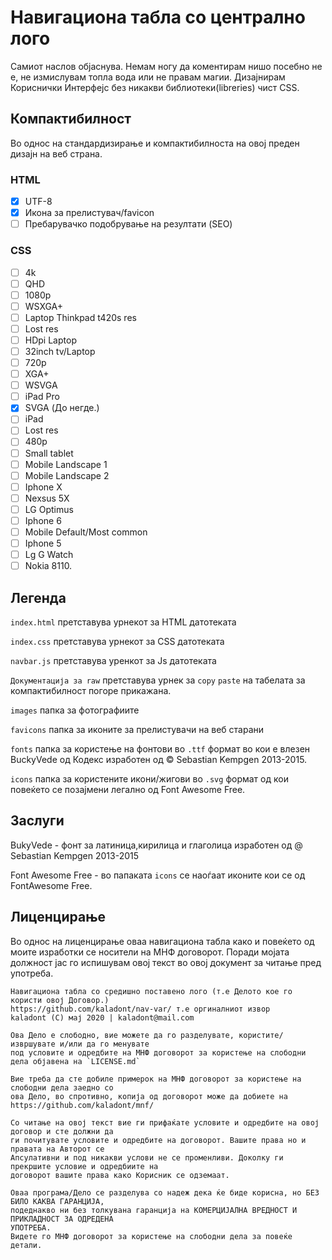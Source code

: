 # Навигациона табла со централно лого
Самиот наслов објаснува. Немам ногу да коментирам нишо посебно не е, не измислувам топла вода или не правам магии. 
Дизајнирам Кориснички Интерфејс без никакви библиотеки(libreries) чист CSS.

## Компактибилност

Во однос на стандардизирање и компактибилноста на овој преден дизајн на веб страна.

### HTML
- [X] UTF-8 
- [X] Икона за прелистувач/favicon
- [ ] Пребарувачко подобрување на резултати (SEO)

### CSS
- [ ] 4k
- [ ] QHD
- [ ] 1080p
- [ ] WSXGA+
- [ ] Laptop Thinkpad t420s res
- [ ] Lost res
- [ ] HDpi Laptop
- [ ] 32inch tv/Laptop
- [ ] 720p
- [ ] XGA+
- [ ] WSVGA
- [ ] iPad Pro
- [X] SVGA (До негде.)
- [ ] iPad
- [ ] Lost res
- [ ] 480p
- [ ] Small tablet
- [ ] Mobile Landscape 1
- [ ] Mobile Landscape 2
- [ ] Iphone X
- [ ] Nexsus 5X
- [ ] LG Optimus
- [ ] Iphone 6
- [ ] Mobile Default/Most common
- [ ] Iphone 5
- [ ] Lg G Watch
- [ ] Nokia 8110.

## Легенда
`index.html` претставува урнекот за HTML датотеката

`index.css` претставува урнекот за CSS датотеката 

`navbar.js` претставува уренкот за Js датотеката

`Документација за raw` претставува урнек за `copy` `paste` на табелата за компактибилност погоре прикажана.

`images` папка за фотографиите

`favicons` папка за иконите за прелистувачи на веб старани

`fonts` папка за користење на фонтови во `.ttf` формат во кои е влезен BuckyVede од Кодекс изработен од
© Sebastian Kempgen 2013-2015.

`icons` папка за користените икони/жигови во `.svg` формат од кои повеќето се позајмени легално од 
Font Awesome Free.

## Заслуги
BukyVede - фонт за латиница,кирилица и глаголица изработен од @ Sebastian Kempgen 2013-2015

Font Awesome Free - во папаката `icons` се наоѓаат иконите кои се од FontAwesome Free.


## Лиценцирање 
Во однос на лиценцирање оваа навигациона табла како и повеќето од моите изработки се носители на МНФ договорот. Поради мојата должност јас го испишувам овој текст во овој документ за читање пред употреба.


	Навигациона табла со средишно поставено лого (т.е Делото кое го користи овој Договор.)
	https://github.com/kaladont/nav-var/ т.е оргиналниот извор
	kaladont (C) мај 2020 | kaladont@mail.com

	Ова Дело е слободно, вие можете да го разделувате, користите/извршувате и/или да го менувате
	под условите и одредбите на МНФ договорот за користење на слободни дела објавена на `LICENSE.md`
	
	Вие треба да сте добиле примерок на МНФ договорот за користење на слободни дела заедно со
	ова Дело, во спротивно, копија од договорот може да добиете на https://github.com/kaladont/mnf/
	
	Со читање на овој текст вие ги прифаќате условите и одредбите на овој договор и сте должни да 
	ги почитувате условите и одредбите на договорот. Вашите права но и правата на Авторот се 
	Апсулативни и под никакви услови не се променливи. Доколку ги прекршите условие и одредбиите на
	договорот вашите права како Корисник се одземаат.

	Оваа програма/Дело се разделува со надеж дека ќе биде корисна, но БЕЗ БИЛО КАКВА ГАРАНЦИЈА,
	подеднакво ни без толкувана гаранција на КОМЕРЦИЈАЛНА ВРЕДНОСТ И ПРИКЛАДНОСТ ЗА ОДРЕДЕНА
	УПОТРЕБА.
	Видете го МНФ договорот за користење на слободни дела за повеќе детали.

